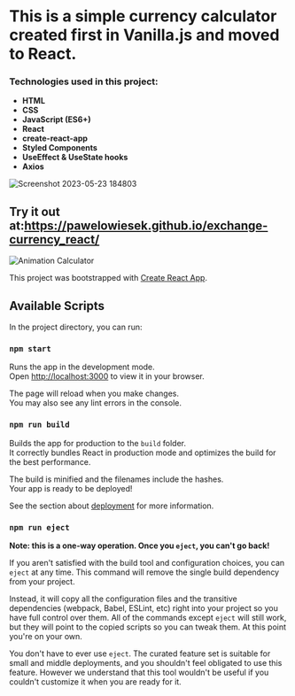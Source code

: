 # This is a simple currency calculator created first in Vanilla.js and moved to React.
### Technologies used in this project:
- **HTML**
- **CSS**
- **JavaScript (ES6+)**
- **React**
- **create-react-app**
- **Styled Components**
- **UseEffect & UseState hooks**
- **Axios**

![Screenshot 2023-05-23 184803](https://github.com/PawelOwiesek/exchange-currency_react/assets/121549413/8a477b13-197c-43f4-808e-d1d0abd9ebd3)


## Try it out at:https://pawelowiesek.github.io/exchange-currency_react/

![Animation Calculator](https://github.com/PawelOwiesek/exchange-currency_react/assets/121549413/9a67a3f2-9fa2-4330-b6b8-dd38e0ad7f4f)

This project was bootstrapped with [Create React App](https://github.com/facebook/create-react-app).

## Available Scripts

In the project directory, you can run:

### `npm start`

Runs the app in the development mode.\
Open [http://localhost:3000](http://localhost:3000) to view it in your browser.

The page will reload when you make changes.\
You may also see any lint errors in the console.


### `npm run build`

Builds the app for production to the `build` folder.\
It correctly bundles React in production mode and optimizes the build for the best performance.

The build is minified and the filenames include the hashes.\
Your app is ready to be deployed!

See the section about [deployment](https://facebook.github.io/create-react-app/docs/deployment) for more information.

### `npm run eject`

**Note: this is a one-way operation. Once you `eject`, you can't go back!**

If you aren't satisfied with the build tool and configuration choices, you can `eject` at any time. This command will remove the single build dependency from your project.

Instead, it will copy all the configuration files and the transitive dependencies (webpack, Babel, ESLint, etc) right into your project so you have full control over them. All of the commands except `eject` will still work, but they will point to the copied scripts so you can tweak them. At this point you're on your own.

You don't have to ever use `eject`. The curated feature set is suitable for small and middle deployments, and you shouldn't feel obligated to use this feature. However we understand that this tool wouldn't be useful if you couldn't customize it when you are ready for it.

